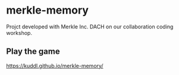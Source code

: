 # merkle-memory
Projct developed with Merkle Inc. DACH on our collaboration coding workshop.

## Play the game

https://kuddl.github.io/merkle-memory/
